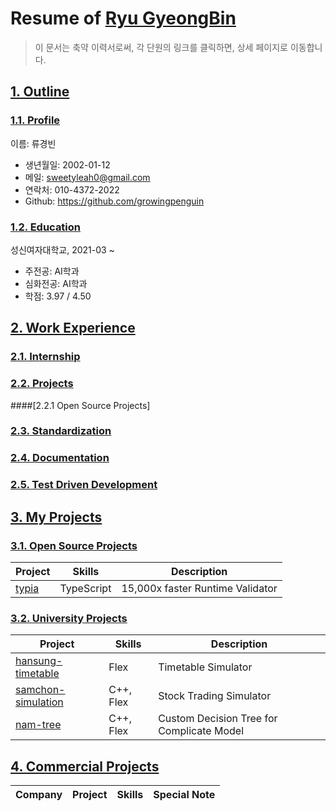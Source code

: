 # Resume of [Ryu GyeongBin](https://github.com/growingpenguin)
> 이 문서는 축약 이력서로써, 각 단원의 링크를 클릭하면, 상세 페이지로 이동합니다.

## [1. Outline](https://github.com/samchon/resume/blob/master/STORY.md#1-outline)
### [1.1. Profile](https://github.com/samchon/resume/blob/master/STORY.md#11-outline)
이름: 류경빈

  - 생년월일: 2002-01-12
  - 메일: sweetyleah0@gmail.com
  - 연락처: 010-4372-2022
  - Github: https://github.com/growingpenguin

### [1.2. Education](https://github.com/samchon/resume/blob/master/STORY.md#12-education)
성신여자대학교, 2021-03 ~ 

  - 주전공: AI학과
  - 심화전공: AI학과
  - 학점: 3.97 / 4.50



## [2. Work Experience](https://github.com/samchon/resume/blob/master/STORY.md#2-introduction)
### [2.1. Internship](https://github.com/samchon/resume/blob/master/STORY.md#21-for-a-lifetime)


### [2.2. Projects](https://github.com/samchon/resume/blob/master/STORY.md#22-self-improvement)
####[2.2.1 Open Source Projects]

### [2.3. Standardization](https://github.com/samchon/resume/blob/master/STORY.md#23-standardization)


### [2.4. Documentation](https://github.com/samchon/resume/blob/master/STORY.md#24-documentation)


### [2.5. Test Driven Development](https://github.com/samchon/resume/blob/master/STORY.md#25-test-driven-development)





## [3. My Projects](https://github.com/samchon/resume/blob/master/STORY.md#3-my-projects)
### [3.1. Open Source Projects](https://github.com/samchon/resume/blob/master/STORY.md#31-open-source-projects)
Project            | Skills           | Description
-------------------|------------------|-----------------------------
[typia](https://github.com/samchon/resume/blob/master/STORY.md#311-typia) | TypeScript | 15,000x faster Runtime Validator


### [3.2. University Projects](https://github.com/samchon/resume/blob/master/STORY.md#32-university-projects)
Project            | Skills           | Description
-------------------|------------------|-----------------------------
[hansung-timetable](STORY.md#321-hansung-timetable)  | Flex             | Timetable Simulator
[samchon-simulation](https://github.com/samchon/resume/blob/master/STORY.md#322-samchon-simulation) | C++, Flex | Stock Trading Simulator
[nam-tree](https://github.com/samchon/resume/blob/master/STORY.md#323-nam-tree)           | C++, Flex | Custom Decision Tree for Complicate Model




## [4. Commercial Projects](https://github.com/samchon/resume/blob/master/STORY.md#4-commercial-projects)
Company        | Project                | Skills              | Special Note
---------------|------------------------|---------------------|---------------------
